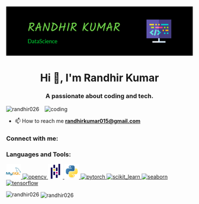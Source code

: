 ![logo](github-header-image.png)
<h1 align="center">Hi 👋, I'm Randhir Kumar</h1>
<h3 align="center">A passionate about coding and tech.</h3>

<img align="right" alt="coding" width="400" src="https://camo.githubusercontent.com/45f38275a43c21d597af89d2576204d3f4668ae29d0e09f8005421ad7746ac23/68747470733a2f2f676174746f6e7765622e756b792e6564752f666163756c74792f6c69756d2f6d6c2f736c6964655f7374726964652e676966">
<p align="left"> <img src="https://komarev.com/ghpvc/?username=randhir026&label=Profile%20views&color=0e75b6&style=flat" alt="randhir026" /> </p>

- 📫 How to reach me **randhirkumar015@gmail.com**

<h3 align="left">Connect with me:</h3>
<p align="left">
</p>

<h3 align="left">Languages and Tools:</h3>
<p align="left"> <a href="https://www.mysql.com/" target="_blank" rel="noreferrer"> <img src="https://raw.githubusercontent.com/devicons/devicon/master/icons/mysql/mysql-original-wordmark.svg" alt="mysql" width="40" height="40"/> </a> <a href="https://opencv.org/" target="_blank" rel="noreferrer"> <img src="https://www.vectorlogo.zone/logos/opencv/opencv-icon.svg" alt="opencv" width="40" height="40"/> </a> <a href="https://pandas.pydata.org/" target="_blank" rel="noreferrer"> <img src="https://raw.githubusercontent.com/devicons/devicon/2ae2a900d2f041da66e950e4d48052658d850630/icons/pandas/pandas-original.svg" alt="pandas" width="40" height="40"/> </a> <a href="https://www.python.org" target="_blank" rel="noreferrer"> <img src="https://raw.githubusercontent.com/devicons/devicon/master/icons/python/python-original.svg" alt="python" width="40" height="40"/> </a> <a href="https://pytorch.org/" target="_blank" rel="noreferrer"> <img src="https://www.vectorlogo.zone/logos/pytorch/pytorch-icon.svg" alt="pytorch" width="40" height="40"/> </a> <a href="https://scikit-learn.org/" target="_blank" rel="noreferrer"> <img src="https://upload.wikimedia.org/wikipedia/commons/0/05/Scikit_learn_logo_small.svg" alt="scikit_learn" width="40" height="40"/> </a> <a href="https://seaborn.pydata.org/" target="_blank" rel="noreferrer"> <img src="https://seaborn.pydata.org/_images/logo-mark-lightbg.svg" alt="seaborn" width="40" height="40"/> </a> <a href="https://www.tensorflow.org" target="_blank" rel="noreferrer"> <img src="https://www.vectorlogo.zone/logos/tensorflow/tensorflow-icon.svg" alt="tensorflow" width="40" height="40"/> </a> </p>

<p><img align="left" src="https://github-readme-stats.vercel.app/api/top-langs?username=randhir026&show_icons=true&locale=en&layout=compact" alt="randhir026" /></p>

<p>&nbsp;<img align="center" src="https://github-readme-stats.vercel.app/api?username=randhir026&show_icons=true&locale=en" alt="randhir026" /></p>
